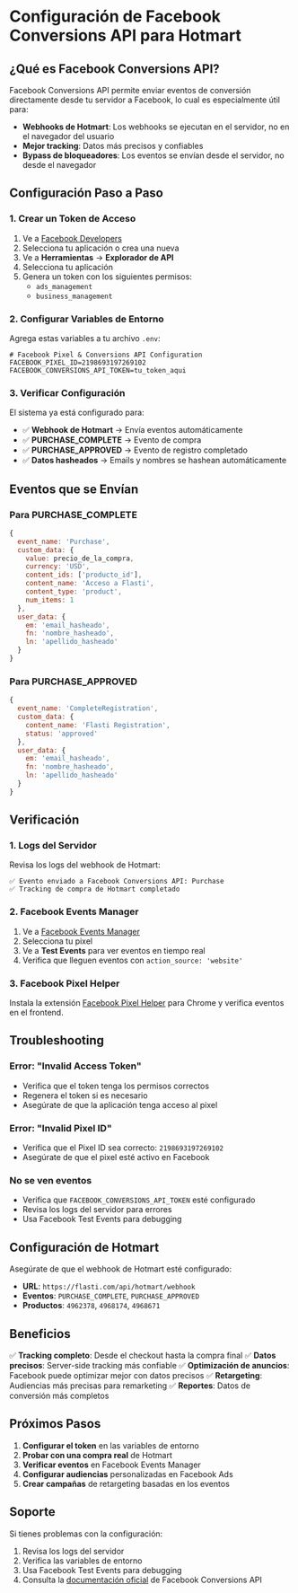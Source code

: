# Configuración de Facebook Conversions API para Hotmart

## ¿Qué es Facebook Conversions API?

Facebook Conversions API permite enviar eventos de conversión directamente desde tu servidor a Facebook, lo cual es especialmente útil para:

- **Webhooks de Hotmart**: Los webhooks se ejecutan en el servidor, no en el navegador del usuario
- **Mejor tracking**: Datos más precisos y confiables
- **Bypass de bloqueadores**: Los eventos se envían desde el servidor, no desde el navegador

## Configuración Paso a Paso

### 1. Crear un Token de Acceso

1. Ve a [Facebook Developers](https://developers.facebook.com/)
2. Selecciona tu aplicación o crea una nueva
3. Ve a **Herramientas** → **Explorador de API**
4. Selecciona tu aplicación
5. Genera un token con los siguientes permisos:
   - `ads_management`
   - `business_management`

### 2. Configurar Variables de Entorno

Agrega estas variables a tu archivo `.env`:

```env
# Facebook Pixel & Conversions API Configuration
FACEBOOK_PIXEL_ID=2198693197269102
FACEBOOK_CONVERSIONS_API_TOKEN=tu_token_aqui
```

### 3. Verificar Configuración

El sistema ya está configurado para:

- ✅ **Webhook de Hotmart** → Envía eventos automáticamente
- ✅ **PURCHASE_COMPLETE** → Evento de compra
- ✅ **PURCHASE_APPROVED** → Evento de registro completado
- ✅ **Datos hasheados** → Emails y nombres se hashean automáticamente

## Eventos que se Envían

### Para PURCHASE_COMPLETE
```javascript
{
  event_name: 'Purchase',
  custom_data: {
    value: precio_de_la_compra,
    currency: 'USD',
    content_ids: ['producto_id'],
    content_name: 'Acceso a Flasti',
    content_type: 'product',
    num_items: 1
  },
  user_data: {
    em: 'email_hasheado',
    fn: 'nombre_hasheado',
    ln: 'apellido_hasheado'
  }
}
```

### Para PURCHASE_APPROVED
```javascript
{
  event_name: 'CompleteRegistration',
  custom_data: {
    content_name: 'Flasti Registration',
    status: 'approved'
  },
  user_data: {
    em: 'email_hasheado',
    fn: 'nombre_hasheado',
    ln: 'apellido_hasheado'
  }
}
```

## Verificación

### 1. Logs del Servidor
Revisa los logs del webhook de Hotmart:
```
✅ Evento enviado a Facebook Conversions API: Purchase
✅ Tracking de compra de Hotmart completado
```

### 2. Facebook Events Manager
1. Ve a [Facebook Events Manager](https://www.facebook.com/events_manager2/)
2. Selecciona tu pixel
3. Ve a **Test Events** para ver eventos en tiempo real
4. Verifica que lleguen eventos con `action_source: 'website'`

### 3. Facebook Pixel Helper
Instala la extensión [Facebook Pixel Helper](https://chrome.google.com/webstore/detail/facebook-pixel-helper/) para Chrome y verifica eventos en el frontend.

## Troubleshooting

### Error: "Invalid Access Token"
- Verifica que el token tenga los permisos correctos
- Regenera el token si es necesario
- Asegúrate de que la aplicación tenga acceso al pixel

### Error: "Invalid Pixel ID"
- Verifica que el Pixel ID sea correcto: `2198693197269102`
- Asegúrate de que el pixel esté activo en Facebook

### No se ven eventos
- Verifica que `FACEBOOK_CONVERSIONS_API_TOKEN` esté configurado
- Revisa los logs del servidor para errores
- Usa Facebook Test Events para debugging

## Configuración de Hotmart

Asegúrate de que el webhook de Hotmart esté configurado:

- **URL**: `https://flasti.com/api/hotmart/webhook`
- **Eventos**: `PURCHASE_COMPLETE`, `PURCHASE_APPROVED`
- **Productos**: `4962378`, `4968174`, `4968671`

## Beneficios

✅ **Tracking completo**: Desde el checkout hasta la compra final
✅ **Datos precisos**: Server-side tracking más confiable
✅ **Optimización de anuncios**: Facebook puede optimizar mejor con datos precisos
✅ **Retargeting**: Audiencias más precisas para remarketing
✅ **Reportes**: Datos de conversión más completos

## Próximos Pasos

1. **Configurar el token** en las variables de entorno
2. **Probar con una compra real** de Hotmart
3. **Verificar eventos** en Facebook Events Manager
4. **Configurar audiencias** personalizadas en Facebook Ads
5. **Crear campañas** de retargeting basadas en los eventos

## Soporte

Si tienes problemas con la configuración:

1. Revisa los logs del servidor
2. Verifica las variables de entorno
3. Usa Facebook Test Events para debugging
4. Consulta la [documentación oficial](https://developers.facebook.com/docs/marketing-api/conversions-api/) de Facebook Conversions API
